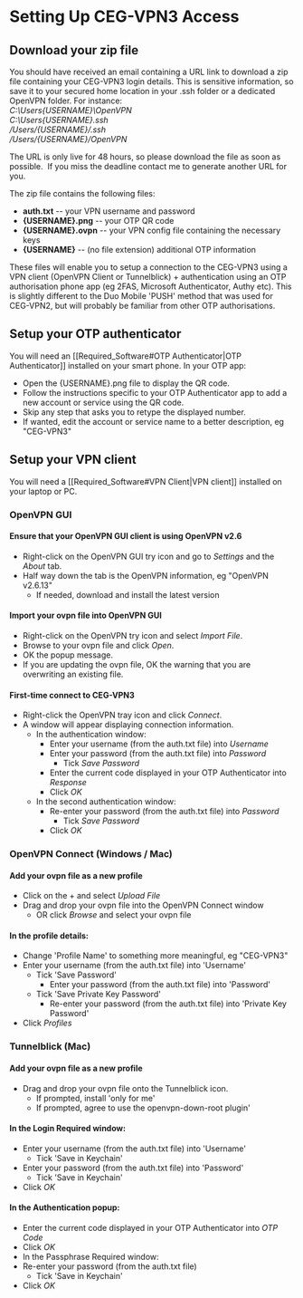 # Setting Up CEG-VPN3 Access
## Download your zip file
You should have received an email containing a URL link to download a zip file containing your CEG-VPN3 login details.  This is sensitive information, so save it to your secured home location in your .ssh folder or a dedicated OpenVPN folder. For instance:  
*C:\Users\{USERNAME}\OpenVPN*  
*C:\Users\{USERNAME}\.ssh*  
*/Users/{USERNAME}/.ssh*  
*/Users/{USERNAME}/OpenVPN*  

The URL is only live for 48 hours, so please download the file as soon as possible.  If you miss the deadline contact me to generate another URL for you.

The zip file contains the following files:

- **auth.txt** -- your VPN username and password
- **{USERNAME}.png** -- your OTP QR code
- **{USERNAME}.ovpn** -- your VPN config file containing the necessary keys
- **{USERNAME}** -- (no file extension) additional OTP information

These files will enable you to setup a connection to the CEG-VPN3 using a VPN client (OpenVPN Client or Tunnelblick) + authentication using an OTP authorisation phone app (eg 2FAS, Microsoft Authenticator, Authy etc).  This is slightly different to the Duo Mobile 'PUSH' method that was used for CEG-VPN2, but will probably be familiar from other OTP authorisations.

## Setup your OTP authenticator
You will need an [[Required_Software#OTP Authenticator|OTP Authenticator]] installed on your smart phone.  In your OTP app:

- Open the {USERNAME}.png file to display the QR code.
- Follow the instructions specific to your OTP Authenticator app to add a new account or service using the QR code.
- Skip any step that asks you to retype the displayed number.
- If wanted, edit the account or service name to a better description, eg "CEG-VPN3"

## Setup your VPN client
You will need a [[Required_Software#VPN Client|VPN client]] installed on your laptop or PC.

### OpenVPN GUI
#### Ensure that your OpenVPN GUI client is using OpenVPN v2.6
- Right-click on the OpenVPN GUI try icon and go to *Settings* and the *About* tab.
- Half way down the tab is the OpenVPN information, eg "OpenVPN v2.6.13"
	- If needed, download and install the latest version
#### Import your ovpn file into OpenVPN GUI
- Right-click on the OpenVPN try icon and select *Import File*.
- Browse to your ovpn file and click *Open*.
- OK the popup message.
- If you are updating the ovpn file, OK the warning that you are overwriting an existing file.
#### First-time connect to CEG-VPN3
- Right-click the OpenVPN tray icon and click *Connect*.
- A window will appear displaying connection information.
  - In the authentication window:
    - Enter your username (from the auth.txt file) into *Username*
    - Enter your password (from the auth.txt file) into *Password*
      - Tick *Save Password*
    - Enter the current code displayed in your OTP Authenticator into *Response*
    - Click *OK*
  - In the second authentication window:
    - Re-enter your password (from the auth.txt file) into *Password*
      - Tick *Save Password*
    - Click *OK*

### OpenVPN Connect (Windows / Mac)
#### Add your ovpn file as a new profile
- Click on the + and select *Upload File*
- Drag and drop your ovpn file into the OpenVPN Connect window
  - OR click *Browse* and select your ovpn file
#### In the profile details:
- Change 'Profile Name' to something more meaningful, eg "CEG-VPN3"
- Enter your username (from the auth.txt file) into 'Username'
  - Tick 'Save Password'
	- Enter your password (from the auth.txt file) into 'Password'
  - Tick 'Save Private Key Password'
	- Re-enter your password (from the auth.txt file) into 'Private Key Password'
- Click *Profiles*

### Tunnelblick (Mac)
#### Add your ovpn file as a new profile
- Drag and drop your ovpn file onto the Tunnelblick icon.
  - If prompted, install 'only for me'
  - If prompted, agree to use the openvpn-down-root plugin'
#### In the Login Required window:
- Enter your username (from the auth.txt file) into 'Username'
  - Tick 'Save in Keychain'
- Enter your password (from the auth.txt file) into 'Password'
  - Tick 'Save in Keychain'
- Click *OK*
#### In the Authentication popup:
- Enter the current code displayed in your OTP Authenticator into *OTP Code*
- Click *OK*
- In the Passphrase Required window:
- Re-enter your password (from the auth.txt file)
  - Tick 'Save in Keychain'
- Click *OK*














